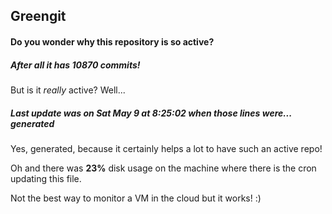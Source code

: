 ## Greengit

#### Do you wonder why this repository is so active?

##### After all it has 10870 commits!

But is it *really* active? Well...

##### Last update was on Sat May 9 at 8:25:02 when those lines were... generated

Yes, generated, because it certainly helps a lot to have such an active repo!

Oh and there was **23%** disk usage on the machine
where there is the cron updating this file.

Not the best way to monitor a VM in the cloud but it works! :)
